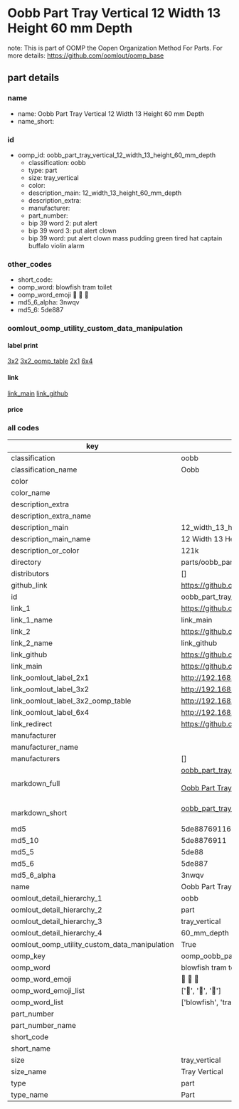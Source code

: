 # Oobb Part Tray Vertical 12 Width 13 Height 60 mm Depth  

note: This is part of OOMP the Oopen Organization Method For Parts. For more details: https://github.com/oomlout/oomp_base

##  part details
  







### name
* name: Oobb Part Tray Vertical 12 Width 13 Height 60 mm Depth
* name_short: 
### id
* oomp_id: oobb_part_tray_vertical_12_width_13_height_60_mm_depth
  * classification: oobb
  * type: part
  * size: tray_vertical
  * color: 
  * description_main: 12_width_13_height_60_mm_depth
  * description_extra: 
  * manufacturer: 
  * part_number: 
  * bip 39 word 2: put alert
  * bip 39 word 3: put alert clown
  * bip 39 word: put alert clown mass pudding green tired hat captain buffalo violin alarm

### other_codes
* short_code: 
* oomp_word: blowfish tram toilet
* oomp_word_emoji :blowfish: :tram: :toilet:
* md5_6_alpha: 3nwqv
* md5_6: 5de887






### oomlout_oomp_utility_custom_data_manipulation
#### label print
[3x2](http://192.168.1.245:1112/?label=oomp%203nwqv)
[3x2_oomp_table](http://192.168.1.108:1112/?label=oomp%203nwqv)
[2x1](http://192.168.1.242:1112/?label=oomp%203nwqv)
[6x4](http://192.168.1.55:1112/?label=oomp%203nwqv)    

#### link

[link_main](https://github.com/oomlout/oomlout_oomp_version_1_messy/tree/main/parts/oobb_part_tray_vertical_12_width_13_height_60_mm_depth) [link_github](https://github.com/oomlout/oomlout_oomp_version_1_messy/tree/main/parts/oobb_part_tray_vertical_12_width_13_height_60_mm_depth)                             

#### price







### all codes 
| key | value |  
| --- | --- |  
| classification | oobb |  
| classification_name | Oobb |  
| color |  |  
| color_name |  |  
| description_extra |  |  
| description_extra_name |  |  
| description_main | 12_width_13_height_60_mm_depth |  
| description_main_name | 12 Width 13 Height 60 mm Depth |  
| description_or_color | 121k |  
| directory | parts/oobb_part_tray_vertical_12_width_13_height_60_mm_depth |  
| distributors | [] |  
| github_link | https://github.com/oomlout/oomlout_oomp_part_src/tree/main/parts/oobb_part_tray_vertical_12_width_13_height_60_mm_depth |  
| id | oobb_part_tray_vertical_12_width_13_height_60_mm_depth |  
| link_1 | https://github.com/oomlout/oomlout_oomp_version_1_messy/tree/main/parts/oobb_part_tray_vertical_12_width_13_height_60_mm_depth |  
| link_1_name | link_main |  
| link_2 | https://github.com/oomlout/oomlout_oomp_version_1_messy/tree/main/parts/oobb_part_tray_vertical_12_width_13_height_60_mm_depth |  
| link_2_name | link_github |  
| link_github | https://github.com/oomlout/oomlout_oomp_version_1_messy/tree/main/parts/oobb_part_tray_vertical_12_width_13_height_60_mm_depth |  
| link_main | https://github.com/oomlout/oomlout_oomp_version_1_messy/tree/main/parts/oobb_part_tray_vertical_12_width_13_height_60_mm_depth |  
| link_oomlout_label_2x1 | http://192.168.1.242:1112/?label=oomp%203nwqv |  
| link_oomlout_label_3x2 | http://192.168.1.245:1112/?label=oomp%203nwqv |  
| link_oomlout_label_3x2_oomp_table | http://192.168.1.108:1112/?label=oomp%203nwqv |  
| link_oomlout_label_6x4 | http://192.168.1.55:1112/?label=oomp%203nwqv |  
| link_redirect | https://github.com/oomlout/oomlout_oomp_version_1_messy/tree/main/parts/oobb_part_tray_vertical_12_width_13_height_60_mm_depth |  
| manufacturer |  |  
| manufacturer_name |  |  
| manufacturers | [] |  
| markdown_full | [oobb_part_tray_vertical_12_width_13_height_60_mm_depth](none)<br>[](none)<br>[Oobb Part Tray Vertical 12 Width 13 Height 60 Mm Depth](none)<br><br> |  
| markdown_short | [oobb_part_tray_vertical_12_width_13_height_60_mm_depth](none)<br><br> |  
| md5 | 5de8876911699c559956988858018d76 |  
| md5_10 | 5de8876911 |  
| md5_5 | 5de88 |  
| md5_6 | 5de887 |  
| md5_6_alpha | 3nwqv |  
| name | Oobb Part Tray Vertical 12 Width 13 Height 60 mm Depth |  
| oomlout_detail_hierarchy_1 | oobb |  
| oomlout_detail_hierarchy_2 | part |  
| oomlout_detail_hierarchy_3 | tray_vertical |  
| oomlout_detail_hierarchy_4 | 60_mm_depth |  
| oomlout_oomp_utility_custom_data_manipulation | True |  
| oomp_key | oomp_oobb_part_tray_vertical_12_width_13_height_60_mm_depth |  
| oomp_word | blowfish tram toilet |  
| oomp_word_emoji | :blowfish: :tram: :toilet: |  
| oomp_word_emoji_list | [':blowfish:', ':tram:', ':toilet:'] |  
| oomp_word_list | ['blowfish', 'tram', 'toilet'] |  
| part_number |  |  
| part_number_name |  |  
| short_code |  |  
| short_name |  |  
| size | tray_vertical |  
| size_name | Tray Vertical |  
| type | part |  
| type_name | Part |  
